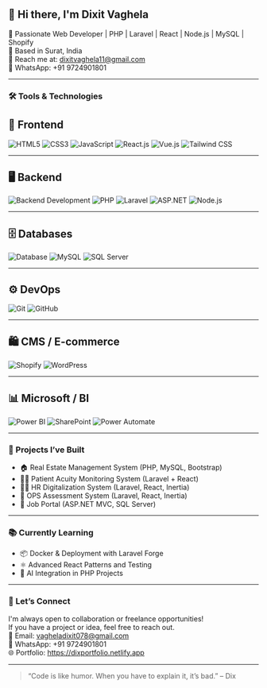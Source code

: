 ## 👋 Hi there, I'm Dixit Vaghela

🚀 Passionate Web Developer | PHP | Laravel | React | Node.js | MySQL | Shopify  
📍 Based in Surat, India  
📧 Reach me at: dixitvaghela11@gmail.com  
📱 WhatsApp: +91 9724901801  

---

### 🛠️ Tools & Technologies
## 🚀 Frontend
![HTML5](https://img.shields.io/badge/-HTML5-E34F26?style=flat&logo=html5&logoColor=white)
![CSS3](https://img.shields.io/badge/-CSS3-1572B6?style=flat&logo=css3&logoColor=white)
![JavaScript](https://img.shields.io/badge/-JavaScript-F7DF1E?style=flat&logo=javascript&logoColor=black)
![React.js](https://img.shields.io/badge/-React-61DAFB?style=flat&logo=react&logoColor=black)
![Vue.js](https://img.shields.io/badge/-Vue.js-4FC08D?style=flat&logo=vue.js&logoColor=white)
![Tailwind CSS](https://img.shields.io/badge/-Tailwind%20CSS-38B2AC?style=flat&logo=tailwind-css&logoColor=white)

---

## 🖥️ Backend
![Backend Development](https://img.shields.io/badge/-Backend%20Development-6DB33F?style=flat&logo=server&logoColor=white)
![PHP](https://img.shields.io/badge/-PHP-777BB4?style=flat&logo=php&logoColor=white)
![Laravel](https://img.shields.io/badge/-Laravel-FF2D20?style=flat&logo=laravel&logoColor=white)
![ASP.NET](https://img.shields.io/badge/-ASP.NET-512BD4?style=flat&logo=dotnet&logoColor=white)
![Node.js](https://img.shields.io/badge/-Node.js-339933?style=flat&logo=node.js&logoColor=white)

---

## 🗄️ Databases
![Database](https://img.shields.io/badge/-Database-4DB33D?style=flat&logo=database&logoColor=white)
![MySQL](https://img.shields.io/badge/-MySQL-4479A1?style=flat&logo=mysql&logoColor=white)
![SQL Server](https://img.shields.io/badge/-SQL%20Server-CC2927?style=flat&logo=microsoft-sql-server&logoColor=white)

---

## ⚙️ DevOps
![Git](https://img.shields.io/badge/-Git-F05032?style=flat&logo=git&logoColor=white)
![GitHub](https://img.shields.io/badge/-GitHub-181717?style=flat&logo=github&logoColor=white)

---

## 🛍️ CMS / E-commerce
![Shopify](https://img.shields.io/badge/-Shopify-7AB55C?style=flat&logo=shopify&logoColor=white)
![WordPress](https://img.shields.io/badge/-WordPress-21759B?style=flat&logo=wordpress&logoColor=white)

---

## 📊 Microsoft / BI
![Power BI](https://img.shields.io/badge/-Power%20BI-F2C811?style=flat&logo=power-bi&logoColor=black)
![SharePoint](https://img.shields.io/badge/-SharePoint-0078D4?style=flat&logo=microsoft-sharepoint&logoColor=white)
![Power Automate](https://img.shields.io/badge/-Power%20Automate-0066FF?style=flat&logo=microsoft-power-automate&logoColor=white)

---

### 💼 Projects I’ve Built

- 🏠 Real Estate Management System (PHP, MySQL, Bootstrap)  
- 👨‍⚕️ Patient Acuity Monitoring System (Laravel + React)  
- 👩‍💼 HR Digitalization System (Laravel, React, Inertia)  
- 🧾 OPS Assessment System (Laravel, React, Inertia)  
- 🏢 Job Portal (ASP.NET MVC, SQL Server) 

---

### 📚 Currently Learning

- 📦 Docker & Deployment with Laravel Forge  
- ⚛️ Advanced React Patterns and Testing  
- 🤖 AI Integration in PHP Projects

---

### 🤝 Let’s Connect

I'm always open to collaboration or freelance opportunities!  
If you have a project or idea, feel free to reach out.  
📧 Email: vagheladixit078@gmail.com  
📱 WhatsApp: +91 9724901801  
🌐 Portfolio: https://dixportfolio.netlify.app

---

> “Code is like humor. When you have to explain it, it’s bad.” – Dix
